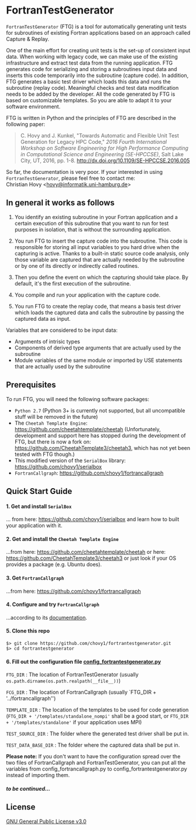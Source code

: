 # FortranTestGenerator

`FortranTestGenerator` (FTG) is a tool for automatically generating unit tests for subroutines of existing Fortran applications based on an approach called Capture & Replay.

One of the main effort for creating unit tests is the set-up of consistent input data. When working with legacy code, we can make use of the existing infrastructure and extract test data from the running application. 
FTG generates code for serializing and storing a subroutines input data and inserts this code temporarily into the subroutine (capture code).
In addition, FTG generates a basic test driver which loads this data and runs the subroutine (replay code). 
Meaningful checks and test data modification needs to be added by the developer.
All the code generated by FTG is based on customizable templates. So you are able to adapt it to your software environment.

FTG is written in Python and the principles of FTG are described in the following paper:

> C. Hovy and J. Kunkel, "Towards Automatic and Flexible Unit Test Generation for Legacy HPC Code," *2016 Fourth International Workshop on Software Engineering for High Performance Computing in Computational Science and Engineering (SE-HPCCSE)*, Salt Lake City, UT, 2016, pp. 1-8.
> http://dx.doi.org/10.1109/SE-HPCCSE.2016.005

So far, the documentation is very poor. If your interested in using `FortranTestGenerator`, please feel free to contact me:   
Christian Hovy <<hovy@informatik.uni-hamburg.de>>

## In general it works as follows

1. You identify an existing subroutine in your Fortran application and a certain execution of this subroutine that you want to run for test purposes in isolation, that is without the surrounding application.

2. You run FTG to insert the capture code into the subroutine. This code is responsible for storing all input variables to you hard drive when the capturing is active. Thanks to a built-in static source code analysis, only those variable are captured that are actually needed by the subroutine or by one of its directly or indirectly called routines.

3. Then you define the event on which the capturing should take place. By default, it's the first execution of the subroutine.

4. You compile and run your application with the capture code.

5. You run FTG to create the replay code, that means a basis test driver which loads the captured data and calls the subroutine by passing the captured data as input.

Variables that are considered to be input data:
* Arguments of intrisic types
* Components of derived type arguments that are actually used by the subroutine
* Module variables of the same module or imported by USE statements that are actually used by the subroutine

## Prerequisites 

To run FTG, you will need the following software packages:

* `Python 2.7` (Python 3+ is currently not supported, but all uncompatible stuff will be removed in the future)
* The `Cheetah Template Engine`: https://github.com/cheetahtemplate/cheetah (Unfortunately, development and support here has stopped during the development of FTG, but there is now a fork on: https://github.com/CheetahTemplate3/cheetah3, which has not yet been tested with FTG though.)
* This modified version of the `SerialBox` library: https://github.com/chovy1/serialbox
* `FortranCallgraph`: https://github.com/chovy1/fortrancallgraph

## Quick Start Guide

#### 1. Get and install `SerialBox`
... from here: https://github.com/chovy1/serialbox and learn how to built your application with it. 

#### 2. Get and install the `Cheetah Template Engine`
...from here: https://github.com/cheetahtemplate/cheetah or here: https://github.com/CheetahTemplate3/cheetah3 or just look if your OS provides a package (e.g. Ubuntu does).

#### 3. Get `FortranCallgraph` 
...from here: https://github.com/chovy1/fortrancallgraph

#### 4. Configure and try `FortranCallgraph`
...according to its [documentation](https://github.com/chovy1/fortrancallgraph/blob/master/README.md).

#### 5. Clone this repo

```
$> git clone https://github.com/chovy1/fortrantestgenerator.git
$> cd fortrantestgenerator
```

#### 6. Fill out the configuration file [config_fortrantestgenerator.py](config_fortrantestgenerator.py)

`FTG_DIR` : The location of FortranTestGenerator (usually `os.path.dirname(os.path.realpath(__file__))`)

`FCG_DIR` : The location of FortranCallgraph (usually `FTG_DIR + '../fortrancallgraph'')

`TEMPLATE_DIR` : The location of the templates to be used for code generation (`FTG_DIR + '/templates/standalone_nompi'` shall be a good start, or `FTG_DIR + '/templates/standalone'` if your application uses MPI)

`TEST_SOURCE_DIR` : The folder where the generated test driver shall be put in.

`TEST_DATA_BASE_DIR` : The folder where the captured data shall be put in.

**Please note:** If you don't want to have the configuration spread over the two files of FortranCallgraph and FortranTestGenerator, you can put all the variables from config_fortrancallgraph.py to config_fortrantestgenerator.py instead of importing them.

##### to be continued...

## License

[GNU General Public License v3.0](LICENSE)
